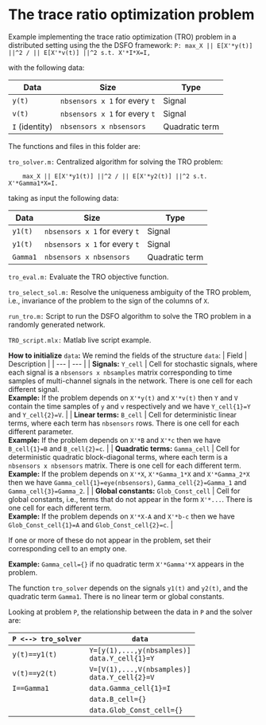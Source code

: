 # The trace ratio optimization problem
 
Example implementing the trace ratio optimization (TRO) problem in a distributed setting using the the DSFO framework:
``
P: max_X || E[X'*y(t)] ||^2 / || E[X'*v(t)] ||^2 s.t. X'*I*X=I,
``

with the following data:

|Data|Size|Type|
| --- | --- | --- |
| `y(t)` | `nbsensors x 1` for every `t` | Signal |
| `v(t)` | `nbsensors x 1` for every `t` | Signal |
| `I` (identity) | `nbsensors x nbsensors` | Quadratic term |

The functions and files in this folder are:

`tro_solver.m:` Centralized algorithm for solving the TRO problem: 
        
        max_X || E[X'*y1(t)] ||^2 / || E[X'*y2(t)] ||^2 s.t. X'*Gamma1*X=I.

taking as input the following data:

|Data|Size|Type|
| --- | --- | --- |
| `y1(t)` | `nbsensors x 1` for every `t` | Signal |
| `y1(t)` | `nbsensors x 1` for every `t` | Signal |
| `Gamma1` | `nbsensors x nbsensors` | Quadratic term |

`tro_eval.m:`  Evaluate the TRO objective function.

`tro_select_sol.m:`  Resolve the uniqueness ambiguity of the TRO problem, i.e., invariance of the problem to the sign of the columns of `X`.

`run_tro.m:` Script to run the DSFO algorithm to solve the TRO problem in a randomly generated network.

`TRO_script.mlx:` Matlab live script example.

**How to initialize** `data`**:** We remind the fields of the structure `data`:
| Field | Description |
 | --- | --- |
 | **Signals:** `Y_cell` | Cell for stochastic signals, where each signal is a `nbsensors x nbsamples` matrix corresponding to time samples of multi-channel signals in the network. There is one cell for each different signal. <br /> **Example:** If the problem depends on `X'*y(t)` and `X'*v(t)` then `Y` and `V` contain the time samples of `y` and `v` respectively and we have `Y_cell{1}=Y` and `Y_cell{2}=V`. |
| **Linear terms:** `B_cell` | Cell for deterministic linear terms, where each term has `nbsensors` rows. There is one cell for each different parameter. <br />**Example:** If the problem depends on `X'*B` and `X'*c` then we have `B_cell{1}=B` and `B_cell{2}=c`. |
| **Quadratic terms:** `Gamma_cell` | Cell for deterministic quadratic block-diagonal terms, where each term is a `nbsensors x nbsensors` matrix. There is one cell for each different term. <br />**Example:** If the problem depends on `X'*X`, `X'*Gamma_1*X` and `X'*Gamma_2*X` then we have `Gamma_cell{1}=eye(nbsensors)`, `Gamma_cell{2}=Gamma_1` and `Gamma_cell{3}=Gamma_2`. |
| **Global constants:** `Glob_Const_cell` | Cell for global constants, i.e., terms that do not appear in the form `X'*...`. There is one cell for each different term. <br />**Example:** If the problem depends on `X'*X-A` and `X'*b-c` then we have `Glob_Const_cell{1}=A` and `Glob_Const_cell{2}=c`. |

If one or more of these do not appear in the problem, set their corresponding cell to an empty one.

**Example:** `Gamma_cell={}` if no quadratic term `X'*Gamma'*X` appears in the problem.

The function `tro_solver` depends on the signals `y1(t)` and `y2(t)`, and the quadratic term `Gamma1`. There is no linear term or global constants.

Looking at problem `P`, the relationship between the data in `P` and the solver are:

|`P <--> tro_solver`| `data` |
| --- | --- |
| `y(t)==y1(t)` | `Y=[y(1),...,y(nbsamples)]`<br />`data.Y_cell{1}=Y` |
| `v(t)==y2(t)` | `V=[V(1),...,V(nbsamples)]`<br />`data.Y_cell{2}=V` |
| `I==Gamma1` | `data.Gamma_cell{1}=I` |
|  | `data.B_cell={}` |
| | `data.Glob_Const_cell={}` |